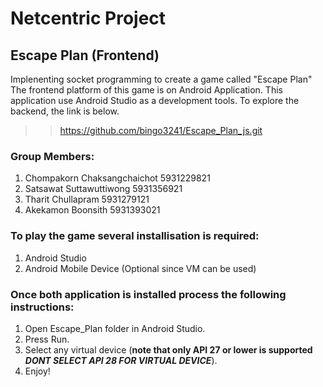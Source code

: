 # Netcentric Project

## Escape Plan (Frontend)
Implenenting socket programming to create a game called "Escape Plan"
The frontend platform of this game is on Android Application. This application use Android Studio as a development tools.
To explore the backend, the link is below.
>> https://github.com/bingo3241/Escape_Plan_js.git

### Group Members:
1. Chompakorn Chaksangchaichot 5931229821
2. Satsawat Suttawuttiwong 5931356921
3. Tharit Chullapram 5931279121
4. Akekamon Boonsith 5931393021

### To play the game several installisation is required:
1. Android Studio
2. Android Mobile Device (Optional since VM can be used)

### Once both application is installed process the following instructions:
1. Open Escape_Plan folder in Android Studio.
2. Press Run.
3. Select any virtual device (__note that only API 27 or lower is supported__ **_DONT SELECT API 28 FOR VIRTUAL DEVICE_**).
4. Enjoy!

